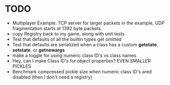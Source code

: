 
# TODO
- Multiplayer Example: TCP server for larger packets in the example, UDP fragmentation starts at 1392 byte packets.
- copy Registry back to my game, along with unit tests
- Test that defaults of all the builtin types get omitted
- Test that defaults are serialized when a class has a custom __getstate__, __setstate__, or __getnewargs__
- make a toggle for using numeric class ID's vs class names
- Hey, can I make Class ID's for object properties? EVEN SMALLER PICKLES
- Benchmark compressed pickle size when numeric class ID's ared disabled (then I don't need a registry)
